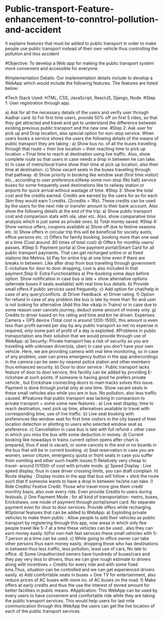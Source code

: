 # Public-transport-Feature-enhancement-to-conntrol-pollution-and-accident
It explains features that must be added to public transport in order to make people use public transport instead of their own vehicle thus controlling the pollution and less accident

#Objective: To develop a Web app for making the public transport
system more convenient and accessible for everyone.

#Implementation Details: Our implementation details include to
develop a WebApp which would include the following features. The
features are listed below:

#Tech Stack Used: HTML, CSS, JavaScript, ReactJS, Django, Node.
#Step 1: User registration through app.

a) Ask for all the necessary details of the users and verify user through
Aadhar card.
b) For first time users, provide 50% off on first 5 rides, so that they get
attracted and travel and get to understand the difference between
existing previous public transport and the new one.
#Step 2: Ask user for pick up and Drop location, also special option for
non-stop service. When users books a service shows the users the
following details of the means of public transport they are taking :
a) Show bus no. of all the buses travelling through that route + their live
location + their reaching time to pick up location + Final time to reach
at destination using live traffic. Also, show complete route so that users
in case needs a drop in between he can take.
b) In case of metro/local trains show their time at pick up location, also
their time at destination.
c) Show vacant seats in the buses travelling through that pathway.
d) Show priority in booking like window seat (first time visitor) etc.,
according to user preference.e)Keep some non-stop (No halt) service buses for some frequently used
destinations like to railway station or airports for quick arrival without
wastage of time.
#Step 3: Show the total cost and the credits earned. Credits are earned
by the users for as for each 3km they would earn 1 credits. (2credits =
1Rs). These credits can be used by the users for the next ride or transfer
amount to their bank account. Also show the following details at the
end of the trip:
a) Show public transport cost and comparison stats with ola, uber etc.
Also, show comparative time analysis which is just same as private
ones.
b) Total money saved.
#Step 4: Show various offers, coupons available
a) Show off due to festive seasons etc.
b) Show offers in circular trip this will be beneficial for society aunts,
office persons etc.
c) Offers for family booking, booking more than one seat at a time (Cost
around .80 times of total cost)
d) Offers for monthly users/ passes.
#Step 5: Payment portal
a) One payment portal/Smart Card for all public transport payments.
That can get recharged online or at fixed stations like Metros.
b) Pay for entire trip at one time even if there are breaks in between.
Like after drop from bus travelling through government E-rickshaw for
door to door dropping, cost is also included in that payment.Step 6: Extra Functionalities
a) Pre-booking some days before option. Show notification in case bus
is late + show alternative options (alternate buses if seats available)
with real time bus details.
b) Provide small offers if public services used frequently.
c) Add option for chat/help in case of any query/conflicts.
d) Driver Feedback.
e) Driver rating.
f) Option for refund in case of any problem like bus is late by more than
1hr and user is not looking for alternative (Add this like vikalp in Trains)
or in case due to some reason user cancels journey, deduct some
amount of money only.
g) Credits to driver based on his rating and time and km he driven.
Expenses: Camera + GPS device (Total cost is around 1200-1500), this
amount is even less than profit earned per day by any public transport
so net no expense is required, only some part of profit of a day is
exploited.
#Problems in public transportation ans their solution that we would
provide through use of WebApp:
a) Security: Private transport has a risk of security as you are travelling
with unknown driver(ola, uber) in case you don’t have your own
vehicle. Here, we are providing camera with real time monitoring, so in
case of any problem, user can press emergency button in the app andrecordings in the camera can be seen by nearest police station and
other members thus enhanced security.
b) Door to door service : Public transport lacks feature of door to door
service, this facility can be added by providing E-rickshaw at such
points. If someone is having good he prefers private vehicle , but Erickshaw connecting doors to main tracks solves this issue. Payment is
done through portal only at one time. Show vacant seats in these small
vehicles also while you are in bus. No pollution, also less traffic caused.
#Features that public transport was lacking in comparison to private
transport + some some new features :
a) Live seat display, time to reach destination, next pick up time,
alternatives available to travel with corresponding time, use of live
traffic.
b) Live seat booking with preferences like window seat for first time
visitors in the city based of their location detection or allotting to users
who selected window seat as preference.
c) Cancellation in case bus is late with full refund + other case in which
you miss the bus with some deduction in money.
d) Current booking like nowadays in trains current option opens after
chart is prepared, thus if seat is vacant, or some cancels in the end or
no boards in the bus that will be in current booking.
e) Seat reservation in case you are women, senior citizen, emergency
quota or front seats in case you suffer from vomiting and other such
health issues.f) Relatively very cheap to travel- around (1/10)th of cost with private
mode.
g) Speed Display : Live speed display, thus in case driver crossing limits,
you can draft complain.
h) Route display : Display routes in the app that bus will follow + stick
the route such that if someone wants to have a drop in between he/she
can take.
I) Ride Credits/ Festive Credit: Those who travel more give them credit
monthly basis, also over every ride. Even provide Credits to users
during festivals.
j) One Payment Mode : for all kind of transportation- metro, buses, Erickshaws, one mode of payment through portal/smart card. No
separate payment even for door to door services. Provide offers while
recharging.
#Optional features that can be added to WebApp:
a) Exploiting private vehicles to make them public : Allow people to add
their vehicles as public transport by registering through this app, now
areas in which only few people travel like 5-7 at a time these vehicles
can be used , also they can earn money easily.
b)For non-halt fast services these small vehicles with 5-7 person at a
time can be used.
c) While going to office owner can take other persons thus earn money
easily, dropping those who has destinations in between thus less traffic,
less pollution, least use of cars, No late to office.
d) Some Unauthorized owners have hundreds of buses/cars and they
pay very less to drivers, thus we can give rough estimate to drivers
along with incentives + Credits for every ride and with some fixed kms.Thus, situation can be controlled and we can get experienced drivers
easily.
e) Add comfortable seats in buses + One TV for entertainment, also
reduce prices of AC buses with more no. of AC buses on the road.
f) Make offers at early credits and thus the use the interest of stored
amount for better facilities in public means.
#Application: This WebApp can be used by every users to have
convenient and comfortable ride while they are taking the public
transport services. This would help users for last mile communication
through this WebApp the users can get the live location of each of the
public transport services.

